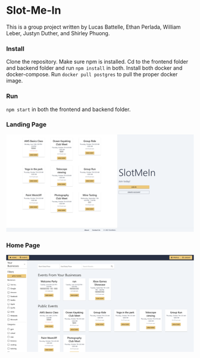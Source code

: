 # Slot-Me-In

This is a group project written by Lucas Battelle, Ethan Perlada, William Leber, Justyn Duther, and Shirley Phuong. 

### Install
Clone the repository. Make sure npm is installed. Cd to the frontend folder and backend folder and run `npm install` in both. Install both docker and docker-compose. Run `docker pull postgres` to pull the proper docker image.
### Run
`npm start` in both the frontend and backend folder.

### Landing Page
![Landing_Page](images/LandingPage.PNG)

### Home Page
![Home Page](images/HomePage.PNG)

